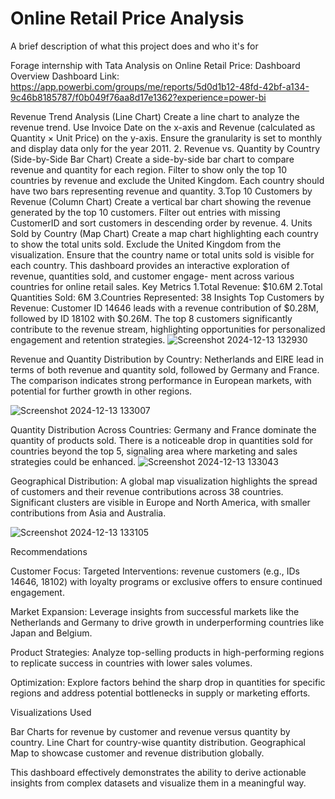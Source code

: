  
# Online Retail Price Analysis
 
A brief description of what this project does and who it's for
 
Forage internship with Tata
Analysis on Online Retail Price: Dashboard Overview
 Dashboard Link: https://app.powerbi.com/groups/me/reports/5d0d1b12-48fd-42bf-a134-9c46b8185787/f0b049f76aa8d17e1362?experience=power-bi


Revenue Trend Analysis (Line Chart)
 Create a line chart to analyze the revenue trend. Use Invoice Date on the x-axis and Revenue (calculated as Quantity × Unit Price) on the y-axis. Ensure the granularity is set to monthly and display data only for the year 2011.
2.  Revenue vs. Quantity by Country (Side-by-Side Bar Chart)
 Create a side-by-side bar chart to compare revenue and quantity for each region. Filter to show only the top 10 countries by revenue and exclude the United Kingdom. Each country should have two bars representing revenue and quantity.
3.Top 10 Customers by Revenue (Column Chart)
 Create a vertical bar chart showing the revenue generated by the top 10 customers. Filter out entries with missing CustomerID and sort customers in descending order by revenue.
4. Units Sold by Country (Map Chart)
 Create a map chart highlighting each country to show the total units sold. Exclude the United Kingdom from the visualization. Ensure that the country name or total units sold is visible for each country.
This dashboard provides an interactive exploration of revenue, quantities sold, and customer engage-  ment across various countries for online retail sales. Key Metrics
  1.Total Revenue: $10.6M
  2.Total Quantities Sold: 6M
  3.Countries Represented: 38
Insights
Top Customers by Revenue:
Customer ID 14646 leads with a revenue contribution of $0.28M, followed by ID 18102 with $0.26M.
The top 8 customers significantly contribute to the revenue stream, highlighting opportunities for personalized engagement and retention strategies.
 ![Screenshot 2024-12-13 132930](https://github.com/user-attachments/assets/c6fe101c-d399-40ee-b25e-590a5ca23525)



Revenue and Quantity Distribution by Country:
  Netherlands and EIRE lead in terms of both revenue and quantity sold, followed by Germany
and France.
The comparison indicates strong performance in European markets, with potential for further growth in other regions.
 
  ![Screenshot 2024-12-13 133007](https://github.com/user-attachments/assets/8bb90b9c-0467-4f40-b4fe-7ba8aff4caed)

Quantity Distribution Across Countries:
  Germany and France dominate the quantity of products sold. 
 There is a noticeable drop in quantities sold for countries beyond the top 5, signaling area
where marketing and sales strategies could be enhanced.
  ![Screenshot 2024-12-13 133043](https://github.com/user-attachments/assets/2f868a63-e124-4dc1-b64f-150e235fdc25)

 
Geographical Distribution:
  A global map visualization highlights the spread of customers and their revenue contributions across 38 countries.
  Significant clusters are visible in Europe and North America, with smaller contributions from Asia and Australia.
  
 ![Screenshot 2024-12-13 133105](https://github.com/user-attachments/assets/26c1033b-230a-45fd-b85a-74ad1be2288e)

Recommendations
 
 Customer Focus:
Targeted Interventions:
revenue customers (e.g., IDs 14646, 18102) with loyalty programs or exclusive offers to ensure continued engagement.

  Market Expansion:
    Leverage insights from successful markets like the Netherlands and Germany to drive growth in underperforming countries like Japan and Belgium.

  Product Strategies:
    Analyze top-selling products in high-performing regions to replicate success in countries with lower sales volumes.

 Optimization:
    Explore factors behind the sharp drop in quantities for specific regions and address potential bottlenecks in supply or marketing efforts.

 Visualizations Used

 Bar Charts for revenue by customer and revenue versus quantity by country.
Line Chart for country-wise quantity distribution.
Geographical Map to showcase customer and revenue distribution globally.

This dashboard effectively demonstrates the ability to derive actionable insights from complex datasets and visualize them in a meaningful way.
 

